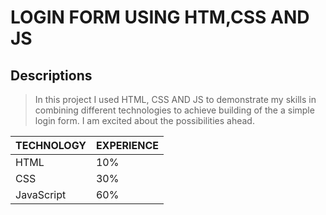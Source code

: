 # LOGIN FORM USING HTM,CSS AND JS
## Descriptions
>In this project I used HTML, CSS AND JS to demonstrate my skills in combining different technologies to achieve building of the a simple login form. I am excited about the possibilities ahead.

| TECHNOLOGY | EXPERIENCE |
|------------|------------|
|HTML       | 10%|
|CSS| 30%|
|JavaScript | 60%|
